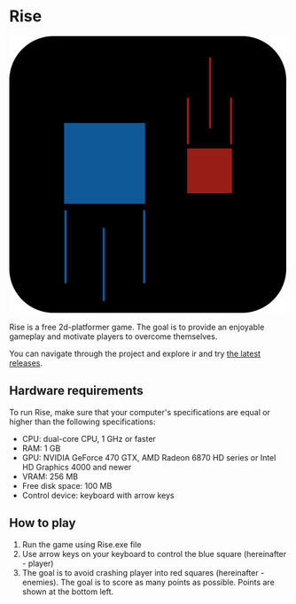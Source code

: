 # Rise
![Rise logo](https://raw.githubusercontent.com/SlavaGolubnichiy/Rise/master/Rise/rise_icon.png?raw=true "Rise")

Rise is a free 2d-platformer game. The goal is to provide an enjoyable gameplay and motivate players to overcome themselves.

You can navigate through the project and explore ir and try [the latest releases](https://github.com/SlavaGolubnichiy/Rise/releases).

## Hardware requirements
To run Rise, make sure that your computer's specifications are equal or higher than the following specifications:

* CPU: dual-core CPU, 1 GHz or faster
* RAM: 1 GB
* GPU: NVIDIA GeForce 470 GTX, AMD Radeon 6870 HD series or Intel HD Graphics 4000 and newer
* VRAM: 256 MB
* Free disk space: 100 MB
* Control device: keyboard with arrow keys

## How to play
1. Run the game using Rise.exe file
2. Use arrow keys on your keyboard to control the blue square (hereinafter - player)
3. The goal is to avoid crashing player into red squares (hereinafter - enemies). The goal is to score as many points as possible. Points are shown at the bottom left.

